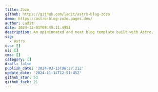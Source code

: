 ```yaml
---
title: Zozo
github: https://github.com/ladit/astro-blog-zozo
demo: https://astro-blog-zozo.pages.dev/
author: Ladit
date: 2024-12-01T09:49:11.495Z
description: An opinionated and neat blog template built with Astro.
ssg:
  - Astro
css: []
ui: []
cms: []
category: []
draft: false
publish_date: '2024-03-15T06:27:21Z'
update_date: '2024-11-14T12:51:45Z'
github_star: 53
github_fork: 21
---
```


